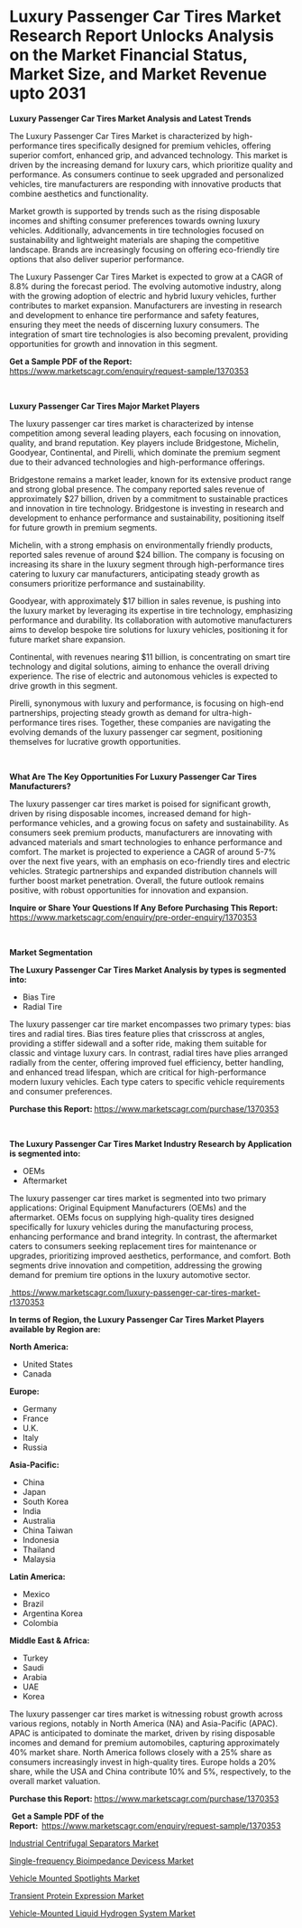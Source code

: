 <p><h1>Luxury Passenger Car Tires Market Research Report Unlocks Analysis on the Market Financial Status, Market Size, and Market Revenue upto 2031</h1></p><p><strong>Luxury Passenger Car Tires Market Analysis and Latest Trends</strong></p>
<p><p>The Luxury Passenger Car Tires Market is characterized by high-performance tires specifically designed for premium vehicles, offering superior comfort, enhanced grip, and advanced technology. This market is driven by the increasing demand for luxury cars, which prioritize quality and performance. As consumers continue to seek upgraded and personalized vehicles, tire manufacturers are responding with innovative products that combine aesthetics and functionality.</p><p>Market growth is supported by trends such as the rising disposable incomes and shifting consumer preferences towards owning luxury vehicles. Additionally, advancements in tire technologies focused on sustainability and lightweight materials are shaping the competitive landscape. Brands are increasingly focusing on offering eco-friendly tire options that also deliver superior performance.</p><p>The Luxury Passenger Car Tires Market is expected to grow at a CAGR of 8.8% during the forecast period. The evolving automotive industry, along with the growing adoption of electric and hybrid luxury vehicles, further contributes to market expansion. Manufacturers are investing in research and development to enhance tire performance and safety features, ensuring they meet the needs of discerning luxury consumers. The integration of smart tire technologies is also becoming prevalent, providing opportunities for growth and innovation in this segment.</p></p>
<p><strong>Get a Sample PDF of the Report:&nbsp;</strong> <a href="https://www.marketscagr.com/enquiry/request-sample/1370353?utm_campaign=1743&utm_medium=2&utm_source=Github&utm_content=ia&utm_term=06122024&utm_id=luxury-passenger-car-tires">https://www.marketscagr.com/enquiry/request-sample/1370353</a></p>
<p>&nbsp;</p>
<p><strong>Luxury Passenger Car Tires Major Market Players</strong></p>
<p><p>The luxury passenger car tires market is characterized by intense competition among several leading players, each focusing on innovation, quality, and brand reputation. Key players include Bridgestone, Michelin, Goodyear, Continental, and Pirelli, which dominate the premium segment due to their advanced technologies and high-performance offerings.</p><p>Bridgestone remains a market leader, known for its extensive product range and strong global presence. The company reported sales revenue of approximately $27 billion, driven by a commitment to sustainable practices and innovation in tire technology. Bridgestone is investing in research and development to enhance performance and sustainability, positioning itself for future growth in premium segments.</p><p>Michelin, with a strong emphasis on environmentally friendly products, reported sales revenue of around $24 billion. The company is focusing on increasing its share in the luxury segment through high-performance tires catering to luxury car manufacturers, anticipating steady growth as consumers prioritize performance and sustainability.</p><p>Goodyear, with approximately $17 billion in sales revenue, is pushing into the luxury market by leveraging its expertise in tire technology, emphasizing performance and durability. Its collaboration with automotive manufacturers aims to develop bespoke tire solutions for luxury vehicles, positioning it for future market share expansion.</p><p>Continental, with revenues nearing $11 billion, is concentrating on smart tire technology and digital solutions, aiming to enhance the overall driving experience. The rise of electric and autonomous vehicles is expected to drive growth in this segment.</p><p>Pirelli, synonymous with luxury and performance, is focusing on high-end partnerships, projecting steady growth as demand for ultra-high-performance tires rises. Together, these companies are navigating the evolving demands of the luxury passenger car segment, positioning themselves for lucrative growth opportunities.</p></p>
<p>&nbsp;</p>
<p><strong>What Are The Key Opportunities For Luxury Passenger Car Tires Manufacturers?</strong></p>
<p><p>The luxury passenger car tires market is poised for significant growth, driven by rising disposable incomes, increased demand for high-performance vehicles, and a growing focus on safety and sustainability. As consumers seek premium products, manufacturers are innovating with advanced materials and smart technologies to enhance performance and comfort. The market is projected to experience a CAGR of around 5-7% over the next five years, with an emphasis on eco-friendly tires and electric vehicles. Strategic partnerships and expanded distribution channels will further boost market penetration. Overall, the future outlook remains positive, with robust opportunities for innovation and expansion.</p></p>
<p><strong>Inquire or Share Your Questions If Any Before Purchasing This Report:</strong> <a href="https://www.marketscagr.com/enquiry/pre-order-enquiry/1370353?utm_campaign=1743&utm_medium=2&utm_source=Github&utm_content=ia&utm_term=06122024&utm_id=luxury-passenger-car-tires">https://www.marketscagr.com/enquiry/pre-order-enquiry/1370353</a></p>
<p>&nbsp;</p>
<p><strong>Market Segmentation</strong></p>
<p><strong>The Luxury Passenger Car Tires Market Analysis by types is segmented into:</strong></p>
<p><ul><li>Bias Tire</li><li>Radial Tire</li></ul></p>
<p><p>The luxury passenger car tire market encompasses two primary types: bias tires and radial tires. Bias tires feature plies that crisscross at angles, providing a stiffer sidewall and a softer ride, making them suitable for classic and vintage luxury cars. In contrast, radial tires have plies arranged radially from the center, offering improved fuel efficiency, better handling, and enhanced tread lifespan, which are critical for high-performance modern luxury vehicles. Each type caters to specific vehicle requirements and consumer preferences.</p></p>
<p><strong>Purchase this Report:&nbsp;</strong><a href="https://www.marketscagr.com/purchase/1370353?utm_campaign=1743&utm_medium=2&utm_source=Github&utm_content=ia&utm_term=06122024&utm_id=luxury-passenger-car-tires">https://www.marketscagr.com/purchase/1370353</a></p>
<p>&nbsp;</p>
<p><strong>The Luxury Passenger Car Tires Market Industry Research by Application is segmented into:</strong></p>
<p><ul><li>OEMs</li><li>Aftermarket</li></ul></p>
<p><p>The luxury passenger car tires market is segmented into two primary applications: Original Equipment Manufacturers (OEMs) and the aftermarket. OEMs focus on supplying high-quality tires designed specifically for luxury vehicles during the manufacturing process, enhancing performance and brand integrity. In contrast, the aftermarket caters to consumers seeking replacement tires for maintenance or upgrades, prioritizing improved aesthetics, performance, and comfort. Both segments drive innovation and competition, addressing the growing demand for premium tire options in the luxury automotive sector.</p></p>
<p><a href="https://www.marketscagr.com/luxury-passenger-car-tires-market-r1370353?utm_campaign=1743&utm_medium=2&utm_source=Github&utm_content=ia&utm_term=06122024&utm_id=luxury-passenger-car-tires">&nbsp;https://www.marketscagr.com/luxury-passenger-car-tires-market-r1370353</a></p>
<p><strong>In terms of Region, the Luxury Passenger Car Tires Market Players available by Region are:</strong></p>
<p>
    <p> <strong> North America: </strong>
        <ul>
            <li>United States</li>
            <li>Canada</li>
        </ul>
        </p> 
    <p> <strong> Europe: </strong>
        <ul>
            <li>Germany</li>
            <li>France</li>
            <li>U.K.</li>
            <li>Italy</li>
            <li>Russia</li>
        </ul>
        </p> 
    <p> <strong> Asia-Pacific: </strong>
        <ul>
            <li>China</li>
            <li>Japan</li>
            <li>South Korea</li>
            <li>India</li>
            <li>Australia</li>
            <li>China Taiwan</li>
            <li>Indonesia</li>
            <li>Thailand</li>
            <li>Malaysia</li>
        </ul>
        </p> 
    <p> <strong> Latin America: </strong>
        <ul>
            <li>Mexico</li>
            <li>Brazil</li>
            <li>Argentina Korea</li>
            <li>Colombia</li>
        </ul>
        </p> 
    <p> <strong> Middle East & Africa: </strong>
        <ul>
            <li>Turkey</li>
            <li>Saudi</li>
            <li>Arabia</li>
            <li>UAE</li>
            <li>Korea</li>
        </ul>
    </p>
    </p>
<p><p>The luxury passenger car tires market is witnessing robust growth across various regions, notably in North America (NA) and Asia-Pacific (APAC). APAC is anticipated to dominate the market, driven by rising disposable incomes and demand for premium automobiles, capturing approximately 40% market share. North America follows closely with a 25% share as consumers increasingly invest in high-quality tires. Europe holds a 20% share, while the USA and China contribute 10% and 5%, respectively, to the overall market valuation.</p></p>
<p><strong>Purchase this Report: </strong><a href="https://www.marketscagr.com/purchase/1370353?utm_campaign=1743&utm_medium=2&utm_source=Github&utm_content=ia&utm_term=06122024&utm_id=luxury-passenger-car-tires">https://www.marketscagr.com/purchase/1370353</a></p>
<p>&nbsp;<strong>Get a Sample PDF of the Report:&nbsp;&nbsp;</strong><a href="https://www.marketscagr.com/enquiry/request-sample/1370353?utm_campaign=1743&utm_medium=2&utm_source=Github&utm_content=ia&utm_term=06122024&utm_id=luxury-passenger-car-tires">https://www.marketscagr.com/enquiry/request-sample/1370353</a></p>
<p><strong></strong></p>
<p><p><a href="https://issuu.com/reportprime-2/docs/industrial-centrifugal-separators-market-size-2030?utm_campaign=1743&utm_medium=2&utm_source=Github&utm_content=ia&utm_term=06122024&utm_id=luxury-passenger-car-tires">Industrial Centrifugal Separators Market</a></p><p><a href="https://github.com/mookiesville/Market-Research-Report-List-1/blob/main/single-frequency-bioimpedance-devicess-market.md?utm_campaign=1743&utm_medium=2&utm_source=Github&utm_content=ia&utm_term=06122024&utm_id=luxury-passenger-car-tires">Single-frequency Bioimpedance Devicess Market</a></p><p><a href="https://www.linkedin.com/pulse/revenue-growth-vehicle-mounted-spotlights-market-71-cagr-lk7je?utm_campaign=1743&utm_medium=2&utm_source=Github&utm_content=ia&utm_term=06122024&utm_id=luxury-passenger-car-tires">Vehicle Mounted Spotlights Market</a></p><p><a href="https://www.linkedin.com/pulse/detailed-analysis-transient-protein-expression-market-apxxe?utm_campaign=1743&utm_medium=2&utm_source=Github&utm_content=ia&utm_term=06122024&utm_id=luxury-passenger-car-tires">Transient Protein Expression Market</a></p><p><a href="https://issuu.com/reportprime-2/docs/vehicle-mounted-liquid-hydrogen-system-market-size?utm_campaign=1743&utm_medium=2&utm_source=Github&utm_content=ia&utm_term=06122024&utm_id=luxury-passenger-car-tires">Vehicle-Mounted Liquid Hydrogen System Market</a></p></p>